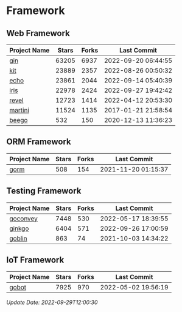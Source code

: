 # Framework

## Web Framework
| Project Name | Stars | Forks | Last Commit |
| ------------ | ----- | ----- | ----------- |
| [gin](https://github.com/gin-gonic/gin) | 63205 | 6937 | 2022-09-20 06:44:55 |
| [kit](https://github.com/go-kit/kit) | 23889 | 2357 | 2022-08-26 00:50:32 |
| [echo](https://github.com/labstack/echo) | 23861 | 2044 | 2022-09-14 05:40:39 |
| [iris](https://github.com/kataras/iris) | 22978 | 2424 | 2022-09-27 19:42:42 |
| [revel](https://github.com/revel/revel) | 12723 | 1414 | 2022-04-12 20:53:30 |
| [martini](https://github.com/go-martini/martini) | 11524 | 1135 | 2017-01-21 21:58:54 |
| [beego](https://github.com/astaxie/beego) | 532 | 150 | 2020-12-13 11:36:23 |

## ORM Framework
| Project Name | Stars | Forks | Last Commit |
| ------------ | ----- | ----- | ----------- |
| [gorm](https://github.com/jinzhu/gorm) | 508 | 154 | 2021-11-20 01:15:37 |

## Testing Framework
| Project Name | Stars | Forks | Last Commit |
| ------------ | ----- | ----- | ----------- |
| [goconvey](https://github.com/smartystreets/goconvey) | 7448 | 530 | 2022-05-17 18:39:55 |
| [ginkgo](https://github.com/onsi/ginkgo) | 6404 | 571 | 2022-09-26 17:00:59 |
| [goblin](https://github.com/franela/goblin) | 863 | 74 | 2021-10-03 14:34:22 |

## IoT Framework
| Project Name | Stars | Forks | Last Commit |
| ------------ | ----- | ----- | ----------- |
| [gobot](https://github.com/hybridgroup/gobot) | 7925 | 970 | 2022-05-02 19:56:19 |

*Update Date: 2022-09-29T12:00:30*